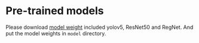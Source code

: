 # Pre-trained models

Please download [model weight](https://drive.google.com/drive/folders/104ZJATHoQJcIoAiDLS3PKJUOY3oAirGN?usp=sharing) included yolov5, ResNet50 and RegNet. And put the model weights in `model` directory.